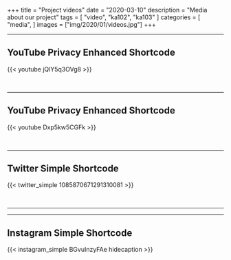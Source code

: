 +++
title = "Project videos"
date = "2020-03-10"
description = "Media about our project"
tags = [
    "video",
    "ka102",
    "ka103"
]
categories = [
    "media",
]
images = ["img/2020/01/videos.jpg"]
+++


---

## YouTube Privacy Enhanced Shortcode

{{< youtube jQlY5q3OVg8 >}}

<br>

---

## YouTube Privacy Enhanced Shortcode

{{< youtube Dxp5kw5CGFk >}}

<br>

---

## Twitter Simple Shortcode

{{< twitter_simple 1085870671291310081 >}}

<br>

---

---

## Instagram Simple Shortcode

{{< instagram_simple BGvuInzyFAe hidecaption >}}

<br>